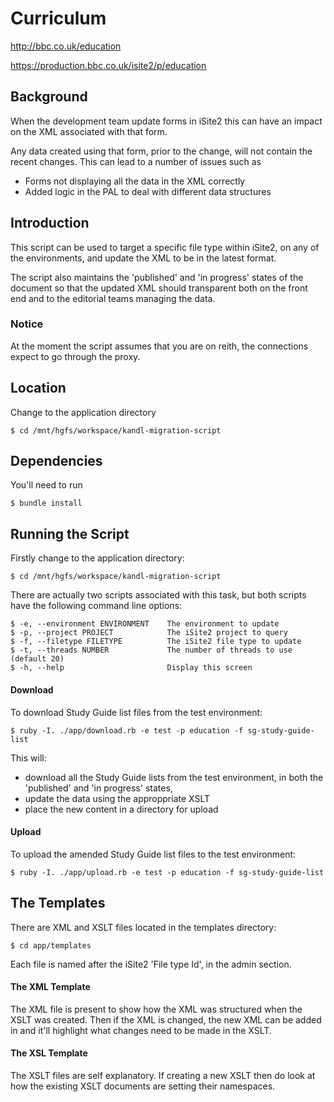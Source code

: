 Curriculum
===============

http://bbc.co.uk/education

https://production.bbc.co.uk/isite2/p/education


## Background

When the development team update forms in iSite2 this can have an impact on the
XML associated with that form.

Any data created using that form, prior to the change, will not contain the
recent changes. This can lead to a number of issues such as
- Forms not displaying all the data in the XML correctly
- Added logic in the PAL to deal with different data structures


## Introduction

This script can be used to target a specific file type within iSite2, on any of
the environments, and update the XML to be in the latest format.

The script also maintains the 'published' and 'in progress' states of the
document so that the updated XML should transparent both on the front end and to
the editorial teams managing the data.

### Notice

At the moment the script assumes that you are on reith, the connections expect
to go through the proxy.


## Location

Change to the application directory

    $ cd /mnt/hgfs/workspace/kandl-migration-script


## Dependencies

You'll need to run

    $ bundle install


## Running the Script

Firstly change to the application directory:

    $ cd /mnt/hgfs/workspace/kandl-migration-script

There are actually two scripts associated with this task, but both scripts have
the following command line options:

    $ -e, --environment ENVIRONMENT    The environment to update
    $ -p, --project PROJECT            The iSite2 project to query
    $ -f, --filetype FILETYPE          The iSite2 file type to update
    $ -t, --threads NUMBER             The number of threads to use (default 20)
    $ -h, --help                       Display this screen


#### Download

To download Study Guide list files from the test environment:

    $ ruby -I. ./app/download.rb -e test -p education -f sg-study-guide-list

This will:
- download all the Study Guide lists from the test environment, in both
the 'published' and 'in progress' states,
- update the data using the approppriate XSLT
- place the new content in a directory for upload


#### Upload

To upload the amended Study Guide list files to the test environment:

    $ ruby -I. ./app/upload.rb -e test -p education -f sg-study-guide-list


## The Templates

There are XML and XSLT files located in the templates directory:

    $ cd app/templates

Each file is named after the iSite2 'File type Id', in the admin section.

#### The XML Template

The XML file is present to show how the XML was structured when the XSLT was
created. Then if the XML is changed, the new XML can be added in and it'll
highlight what changes need to be made in the XSLT.

#### The XSL Template

The XSLT files are self explanatory. If creating a new XSLT then do look at how
the existing XSLT documents are setting their namespaces.

